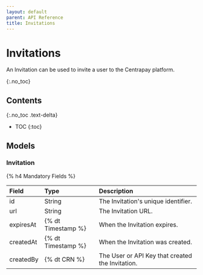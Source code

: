 ```yaml
---
layout: default
parent: API Reference
title: Invitations
---
```


# Invitations
An Invitation can be used to invite a user to the Centrapay platform.

{:.no_toc}

## Contents
{:.no_toc .text-delta}

* TOC
{:toc}

## Models

### Invitation

{% h4 Mandatory Fields %}

|   Field   |        Type        |                   Description                    |
| :-------- | :----------------- | :----------------------------------------------- |
| id        | String             | The Invitation's unique identifier.              |
| url       | String             | The Invitation URL.                              |
| expiresAt | {% dt Timestamp %} | When the Invitation expires.                     |
| createdAt | {% dt Timestamp %} | When the Invitation was created.                 |
| createdBy | {% dt CRN %}       | The User or API Key that created the Invitation. |

